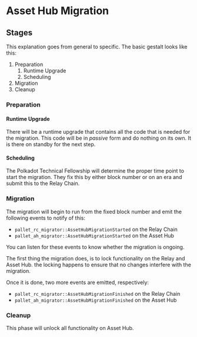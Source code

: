 # Asset Hub Migration

## Stages

This explanation goes from general to specific. The basic gestalt looks like this:

1. Preparation
   1. Runtime Upgrade
   2. Scheduling
2. Migration
3. Cleanup

### Preparation

#### Runtime Upgrade

There will be a runtime upgrade that contains all the code that is needed for the migration. This
code will be in *passive* form and do nothing on its own. It is there on standby for the next step.

#### Scheduling

The Polkadot Technical Fellowship will determine the proper time point to start the migration. They
fix this by either block number or on an era and submit this to the Relay Chain.

### Migration

The migration will begin to run from the fixed block number and emit the following events to notify of this:

- `pallet_rc_migrator::AssetHubMigrationStarted` on the Relay Chain
- `pallet_ah_migrator::AssetHubMigrationStarted` on the Asset Hub

You can listen for these events to know whether the migration is ongoing.

The first thing the migration does, is to lock functionality on the Relay and Asset Hub. the locking
happens to ensure that no changes interfere with the migration.

Once it is done, two more events are emitted, respectively:

- `pallet_rc_migrator::AssetHubMigrationFinished` on the Relay Chain
- `pallet_ah_migrator::AssetHubMigrationFinished` on the Asset Hub

### Cleanup

This phase will unlock all functionality on Asset Hub.
